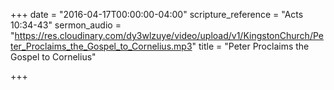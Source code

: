 +++
date = "2016-04-17T00:00:00-04:00"
scripture_reference = "Acts 10:34-43"
sermon_audio = "https://res.cloudinary.com/dy3wlzuye/video/upload/v1/KingstonChurch/Peter_Proclaims_the_Gospel_to_Cornelius.mp3"
title = "Peter Proclaims the Gospel to Cornelius"

+++
